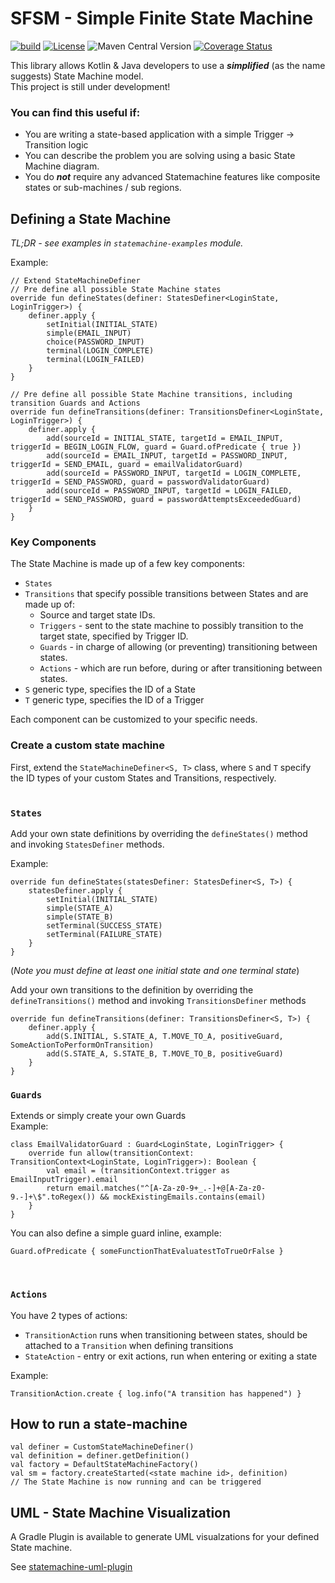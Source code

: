 # SFSM - Simple Finite State Machine
[![build](https://github.com/yonigev/simple-finite-state-machine/actions/workflows/build.yml/badge.svg)](https://github.com/yonigev/simple-finite-state-machine/actions/workflows/build.yml)
[![License](https://img.shields.io/badge/License-Apache_2.0-blue.svg)](https://opensource.org/licenses/Apache-2.0)
![Maven Central Version](https://img.shields.io/maven-central/v/io.github.yonigev.sfsm/statemachine-core)
[![Coverage Status](https://coveralls.io/repos/github/yonigev/simple-finite-state-machine/badge.svg?branch=master)](https://coveralls.io/github/yonigev/simple-finite-state-machine?branch=master)



This library allows Kotlin & Java developers to use  a _**simplified**_ (as the name suggests) State Machine model.
<br>
This project is still under development!

### You can find this useful if:
* You are writing a state-based application with a simple Trigger -> Transition logic
* You can describe the problem you are solving using a basic State Machine diagram.
* You do _**not**_ require any advanced Statemachine features like composite states or sub-machines / sub regions.<br>


## Defining a State Machine

_TL;DR - see examples in `statemachine-examples` module._  

Example:
```
// Extend StateMachineDefiner
// Pre define all possible State Machine states
override fun defineStates(definer: StatesDefiner<LoginState, LoginTrigger>) {
    definer.apply {
        setInitial(INITIAL_STATE)
        simple(EMAIL_INPUT)
        choice(PASSWORD_INPUT)
        terminal(LOGIN_COMPLETE)
        terminal(LOGIN_FAILED)
    }
}

// Pre define all possible State Machine transitions, including transition Guards and Actions
override fun defineTransitions(definer: TransitionsDefiner<LoginState, LoginTrigger>) {
    definer.apply {
        add(sourceId = INITIAL_STATE, targetId = EMAIL_INPUT, triggerId = BEGIN_LOGIN_FLOW, guard = Guard.ofPredicate { true })
        add(sourceId = EMAIL_INPUT, targetId = PASSWORD_INPUT, triggerId = SEND_EMAIL, guard = emailValidatorGuard)
        add(sourceId = PASSWORD_INPUT, targetId = LOGIN_COMPLETE, triggerId = SEND_PASSWORD, guard = passwordValidatorGuard)
        add(sourceId = PASSWORD_INPUT, targetId = LOGIN_FAILED, triggerId = SEND_PASSWORD, guard = passwordAttemptsExceededGuard)
    }
}
```

### Key Components
The State Machine is made up of a few key components:
* `States` 
* `Transitions` that specify possible transitions between States and are made up of:
  * Source and target state IDs.
  * `Triggers` - sent to the state machine to possibly transition to the target state, specified by Trigger ID.
  * `Guards` - in charge of allowing (or preventing) transitioning between states.
  * `Actions` - which are run before, during or after transitioning between states.
* `S` generic type, specifies the ID of a State
* `T` generic type, specifies the ID of a Trigger

Each component can be customized to your specific needs.
### Create a custom state machine
First, extend the `StateMachineDefiner<S, T>` class, where `S` and `T` specify the ID types of your custom States and Transitions, respectively.
<br><br>
### `States`
Add your own state definitions by overriding the `defineStates()` method and invoking `StatesDefiner` methods.

Example:
```agsl
override fun defineStates(statesDefiner: StatesDefiner<S, T>) {
    statesDefiner.apply {
        setInitial(INITIAL_STATE)
        simple(STATE_A)
        simple(STATE_B)
        setTerminal(SUCCESS_STATE)
        setTerminal(FAILURE_STATE)
    }
}
```
(_Note you must define at least one initial state and one terminal state_)

Add your own transitions to the definition by overriding the  `defineTransitions()` method and invoking `TransitionsDefiner` methods
```agsl
override fun defineTransitions(definer: TransitionsDefiner<S, T>) {
    definer.apply {
        add(S.INITIAL, S.STATE_A, T.MOVE_TO_A, positiveGuard, SomeActionToPerformOnTransition)
        add(S.STATE_A, S.STATE_B, T.MOVE_TO_B, positiveGuard)
    }
}
```


### `Guards`
Extends or simply create your own Guards<br>
Example:
```
class EmailValidatorGuard : Guard<LoginState, LoginTrigger> {
    override fun allow(transitionContext: TransitionContext<LoginState, LoginTrigger>): Boolean {
        val email = (transitionContext.trigger as EmailInputTrigger).email
        return email.matches("^[A-Za-z0-9+_.-]+@[A-Za-z0-9.-]+\$".toRegex()) && mockExistingEmails.contains(email)
    }
}
```
You can also define a simple guard inline, example:
```agsl
Guard.ofPredicate { someFunctionThatEvaluatestToTrueOrFalse }
```
<br> 

### `Actions` 
You have 2 types of actions:
* `TransitionAction` runs when transitioning between states, should be attached to a `Transition` when defining transitions
* `StateAction` - entry or exit actions, run when entering or exiting a state

Example:
```
TransitionAction.create { log.info("A transition has happened") }
```


## How to run a state-machine
```agsl
val definer = CustomStateMachineDefiner()
val definition = definer.getDefinition()
val factory = DefaultStateMachineFactory()
val sm = factory.createStarted(<state machine id>, definition)
// The State Machine is now running and can be triggered
```

## UML - State Machine Visualization
A Gradle Plugin is available to generate UML visualzations for your defined State machine.

See [statemachine-uml-plugin](./statemachine-uml-plugin/README.md)